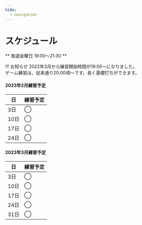 ```yaml
---
hide:
  - navigation
---
```

# スケジュール
** 毎週金曜日 19:00〜21:30 **

!!! お知らせ
    2022年3月から練習開始時間が19:00〜になりました。  
    ゲーム練習は、従来通り20:00頃〜です。長く基礎打ちができます。 


#### 2023年2月練習予定
|日|練習予定|
|---|---|
| 3日|◯|
|10日|◯|
|17日|◯|
|24日|◯|

#### 2023年3月練習予定
|日|練習予定|
|---|---|
| 3日|◯|
|10日|◯|
|17日|◯|
|24日|◯|
|31日|◯|

